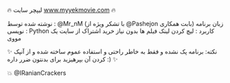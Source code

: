 
🔥 لیپچر سایت www.myyekmovie.com 🔥

نوشته شده توسط : @Mr_nM (با تشکر ویژه از @Pashejon بابت همکاری)
زبان برنامه نویسی :  Python 
کاربرد : لیچ کردن لینک فیلم ها بدون نیاز خرید اشتراک از سایت یک مووی

  ✨ نکته: برنامه پک نشده و فقط به خاطر راحتی و استفاده عموم ساخته شده و از آنپک کردن آن بپرهیزید برای بدنتون ضرر داره :) ✨

💥 @IRanianCrackers
